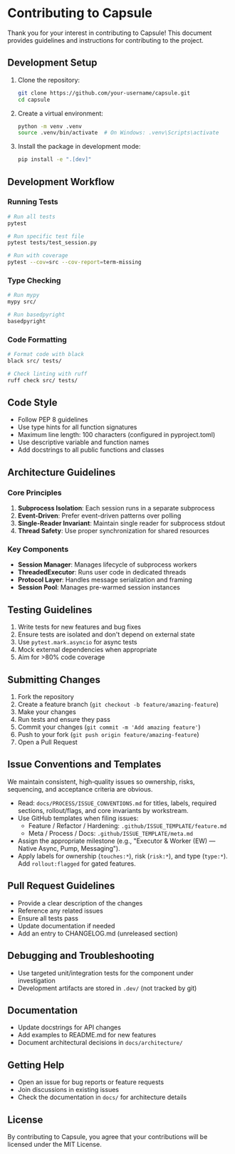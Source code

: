 # Contributing to Capsule

Thank you for your interest in contributing to Capsule! This document provides guidelines and instructions for contributing to the project.

## Development Setup

1. Clone the repository:
   ```bash
   git clone https://github.com/your-username/capsule.git
   cd capsule
   ```

2. Create a virtual environment:
   ```bash
   python -m venv .venv
   source .venv/bin/activate  # On Windows: .venv\Scripts\activate
   ```

3. Install the package in development mode:
   ```bash
   pip install -e ".[dev]"
   ```

## Development Workflow

### Running Tests

```bash
# Run all tests
pytest

# Run specific test file
pytest tests/test_session.py

# Run with coverage
pytest --cov=src --cov-report=term-missing
```

### Type Checking

```bash
# Run mypy
mypy src/

# Run basedpyright
basedpyright
```

### Code Formatting

```bash
# Format code with black
black src/ tests/

# Check linting with ruff
ruff check src/ tests/
```

## Code Style

- Follow PEP 8 guidelines
- Use type hints for all function signatures
- Maximum line length: 100 characters (configured in pyproject.toml)
- Use descriptive variable and function names
- Add docstrings to all public functions and classes

## Architecture Guidelines

### Core Principles

1. **Subprocess Isolation**: Each session runs in a separate subprocess
2. **Event-Driven**: Prefer event-driven patterns over polling
3. **Single-Reader Invariant**: Maintain single reader for subprocess stdout
4. **Thread Safety**: Use proper synchronization for shared resources

### Key Components

- **Session Manager**: Manages lifecycle of subprocess workers
- **ThreadedExecutor**: Runs user code in dedicated threads
- **Protocol Layer**: Handles message serialization and framing
- **Session Pool**: Manages pre-warmed session instances

## Testing Guidelines

1. Write tests for new features and bug fixes
2. Ensure tests are isolated and don't depend on external state
3. Use `pytest.mark.asyncio` for async tests
4. Mock external dependencies when appropriate
5. Aim for >80% code coverage

## Submitting Changes

1. Fork the repository
2. Create a feature branch (`git checkout -b feature/amazing-feature`)
3. Make your changes
4. Run tests and ensure they pass
5. Commit your changes (`git commit -m 'Add amazing feature'`)
6. Push to your fork (`git push origin feature/amazing-feature`)
7. Open a Pull Request

## Issue Conventions and Templates

We maintain consistent, high‑quality issues so ownership, risks, sequencing, and acceptance criteria are obvious.

- Read: `docs/PROCESS/ISSUE_CONVENTIONS.md` for titles, labels, required sections, rollout/flags, and core invariants by workstream.
- Use GitHub templates when filing issues:
  - Feature / Refactor / Hardening: `.github/ISSUE_TEMPLATE/feature.md`
  - Meta / Process / Docs: `.github/ISSUE_TEMPLATE/meta.md`
- Assign the appropriate milestone (e.g., "Executor & Worker (EW) — Native Async, Pump, Messaging").
- Apply labels for ownership (`touches:*`), risk (`risk:*`), and type (`type:*`). Add `rollout:flagged` for gated features.

## Pull Request Guidelines

- Provide a clear description of the changes
- Reference any related issues
- Ensure all tests pass
- Update documentation if needed
- Add an entry to CHANGELOG.md (unreleased section)

## Debugging and Troubleshooting

- Use targeted unit/integration tests for the component under investigation
- Development artifacts are stored in `.dev/` (not tracked by git)

## Documentation

- Update docstrings for API changes
- Add examples to README.md for new features
- Document architectural decisions in `docs/architecture/`

## Getting Help

- Open an issue for bug reports or feature requests
- Join discussions in existing issues
- Check the documentation in `docs/` for architecture details

## License

By contributing to Capsule, you agree that your contributions will be licensed under the MIT License.
